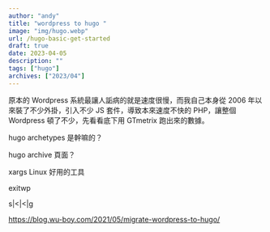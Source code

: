 ```yaml
---
author: "andy"
title: "wordpress to hugo "
image: "img/hugo.webp"
url: /hugo-basic-get-started
draft: true
date: 2023-04-05
description: ""
tags: ["hugo"]
archives: ["2023/04"]
---
```


原本的 Wordpress 系統最讓人詬病的就是速度很慢，而我自己本身從 2006 年以來裝了不少外掛，引入不少 JS 套件，導致本來速度不快的 PHP，讓整個 Wordpress 頓了不少，先看看底下用 GTmetrix 跑出來的數據。

hugo archetypes 是幹嘛的？

hugo archive 頁面？

xargs Linux 好用的工具

exitwp

s|&lt;|<|g

<a>https://blog.wu-boy.com/2021/05/migrate-wordpress-to-hugo/</a>